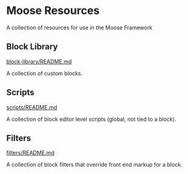# Moose Resources

A collection of resources for use in the Moose Framework

## Block Library

[block-library/README.md](./block-library/README.md)

A collection of custom blocks.

## Scripts

[scripts/README.md](./scripts/README.md)

A collection of block editor level scripts (global, not tied to a block).

## Filters

[filters/README.md](./filters/README.md)

A collection of block filters that override front end markup for a block.
